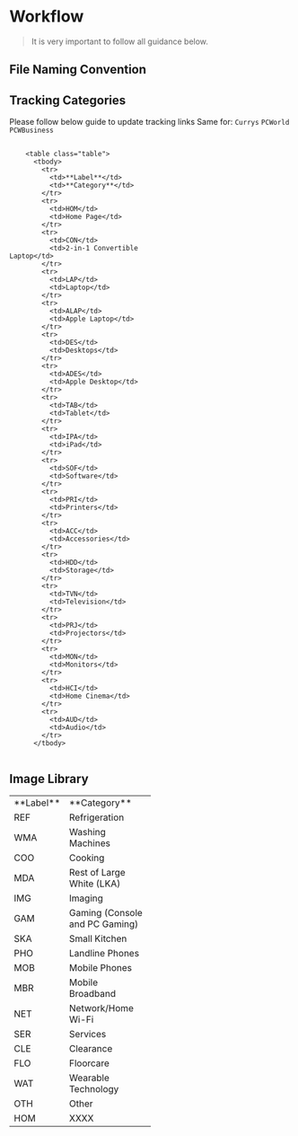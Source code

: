 # Workflow

> It is very important to follow all guidance below.



## File Naming Convention

## Tracking Categories

Please follow below guide to update tracking links
Same for: `Currys` `PCWorld` `PCWBusiness`
<div style="display: inline-block; width: 50%;">

        <table class="table">
          <tbody>
            <tr>
              <td>**Label**</td>
              <td>**Category**</td>
            </tr>
            <tr>
              <td>HOM</td>
              <td>Home Page</td>
            </tr>
            <tr>
              <td>CON</td>
              <td>2-in-1 Convertible Laptop</td>
            </tr>
            <tr>
              <td>LAP</td>
              <td>Laptop</td>
            </tr>
            <tr>
              <td>ALAP</td>
              <td>Apple Laptop</td>
            </tr>
            <tr>
              <td>DES</td>
              <td>Desktops</td>
            </tr>
            <tr>
              <td>ADES</td>
              <td>Apple Desktop</td>
            </tr>
            <tr>
              <td>TAB</td>
              <td>Tablet</td>
            </tr>
            <tr>
              <td>IPA</td>
              <td>iPad</td>
            </tr>
            <tr>
              <td>SOF</td>
              <td>Software</td>
            </tr>
            <tr>
              <td>PRI</td>
              <td>Printers</td>
            </tr>
            <tr>
              <td>ACC</td>
              <td>Accessories</td>
            </tr>
            <tr>
              <td>HDD</td>
              <td>Storage</td>
            </tr>
            <tr>
              <td>TVN</td>
              <td>Television</td>
            </tr>
            <tr>
              <td>PRJ</td>
              <td>Projectors</td>
            </tr>
            <tr>
              <td>MON</td>
              <td>Monitors</td>
            </tr>
            <tr>
              <td>HCI</td>
              <td>Home Cinema</td>
            </tr>
            <tr>
              <td>AUD</td>
              <td>Audio</td>
            </tr>
          </tbody>
</div>
<div style="display: inline-block; width: 50%;">
        <table class="table">
          <tbody>
            <tr>
              <td>**Label**</td>
              <td>**Category**</td>
            </tr>
            <tr>
              <td>REF</td>
              <td>Refrigeration</td>
            </tr>
            <tr>
              <td>WMA</td>
              <td>Washing Machines</td>
            </tr>
            <tr>
              <td>COO</td>
              <td>Cooking</td>
            </tr>
            <tr>
              <td>MDA</td>
              <td>Rest of Large White (LKA)</td>
            </tr>
            <tr>
              <td>IMG</td>
              <td>Imaging</td>
            </tr>
            <tr>
              <td>GAM</td>
              <td>Gaming (Console and PC Gaming)</td>
            </tr>
            <tr>
              <td>SKA</td>
              <td>Small Kitchen</td>
            </tr>
            <tr>
              <td>PHO</td>
              <td>Landline Phones</td>
            </tr>
            <tr>
              <td>MOB</td>
              <td>Mobile Phones</td>
            </tr>
            <tr>
              <td>MBR</td>
              <td>Mobile Broadband</td>
            </tr>
            <tr>
              <td>NET</td>
              <td>Network/Home Wi-Fi</td>
            </tr>
            <tr>
              <td>SER</td>
              <td>Services</td>
            </tr>
            <tr>
              <td>CLE</td>
              <td>Clearance</td>
            </tr>
            <tr>
              <td>FLO</td>
              <td>Floorcare</td>
            </tr>
            <tr>
              <td>WAT</td>
              <td>Wearable Technology</td>
            </tr>
            <tr>
              <td>OTH</td>
              <td>Other</td>
            </tr>
            <tr>
              <td>HOM</td>
              <td>XXXX</td>
            </tr>
          </tbody>
</div>

## Image Library

